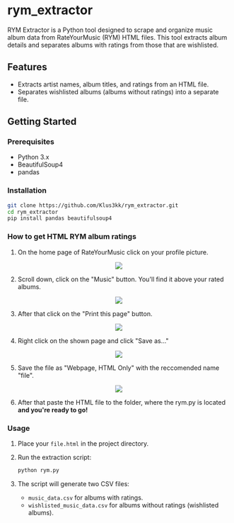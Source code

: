 # rym_extractor

RYM Extractor is a Python tool designed to scrape and organize music album data from RateYourMusic (RYM) HTML files. This tool extracts album details and separates albums with ratings from those that are wishlisted.

## Features

- Extracts artist names, album titles, and ratings from an HTML file.
- Separates wishlisted albums (albums without ratings) into a separate file.

## Getting Started

### Prerequisites

- Python 3.x
- BeautifulSoup4
- pandas

### Installation

```bash
git clone https://github.com/Klus3kk/rym_extractor.git
cd rym_extractor
pip install pandas beautifulsoup4
```

### How to get HTML RYM album ratings

1. On the home page of RateYourMusic click on your profile picture.
<p align="center">
  <img src="https://github.com/user-attachments/assets/1824880a-b9a1-4e51-ba6e-eaae28872bb4">
</p>

2. Scroll down, click on the "Music" button. You'll find it above your rated albums.
<p align="center">
  <img src="https://github.com/user-attachments/assets/4df0539d-ac03-4be3-a835-effee8552d69">
</p>

3. After that click on the "Print this page" button.
<p align="center">
  <img src="https://github.com/user-attachments/assets/07fe5fe4-51e9-40d6-b6f4-0582c7903406">
</p>

4. Right click on the shown page and click "Save as..."
<p align="center">
  <img src="https://github.com/user-attachments/assets/b7946079-b064-49a4-9199-bad32fc9dc6f">
</p>

5. Save the file as "Webpage, HTML Only" with the reccomended name "file".
<p align="center">
  <img src="https://github.com/user-attachments/assets/1a75b5e4-0c96-461e-830a-558b9bf5449d">
</p>

6. After that paste the HTML file to the folder, where the rym.py is located **and you're ready to go!**

### Usage

1. Place your `file.html` in the project directory.

2. Run the extraction script:
    ```bash
    python rym.py
    ```

3. The script will generate two CSV files:
    - `music_data.csv` for albums with ratings.
    - `wishlisted_music_data.csv` for albums without ratings (wishlisted albums).

